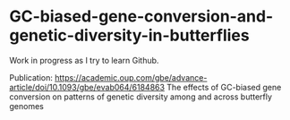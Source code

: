 # GC-biased-gene-conversion-and-genetic-diversity-in-butterflies

Work in progress as I try to learn Github.


Publication:
https://academic.oup.com/gbe/advance-article/doi/10.1093/gbe/evab064/6184863
The effects of GC-biased gene conversion on patterns of genetic diversity among and across butterfly genomes
